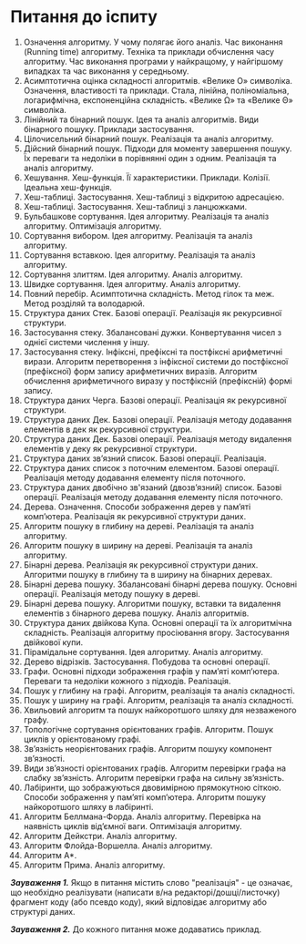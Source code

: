 Питання до іспиту
===============

1. Означення алгоритму. У чому полягає його аналіз. Час виконання (Running time) алгоритму. Техніка та приклади обчислення часу алгоритму. Час виконання програми у найкращому, у найгіршому випадках та час виконання у середньому.
2. Асимптотична оцінка складності алгоритмів. «Велике О» символіка. Означення, властивості та приклади. Стала, лінійна, поліноміальна, логарифмічна, експоненційна складність. «Велике Ω» та «Велике Θ» символіка.
3. Лінійний та бінарний пошук. Ідея та аналіз алгоритмів. Види бінарного пошуку. Приклади застосування.
4. Цілочисельний бінарний пошук. Реалізація та аналіз алгоритму.
5. Дійсний бінарний пошук. Підходи для моменту завершення пошуку. Їх переваги та недоліки в порівнянні один з одним. Реалізація та аналіз алгоритму.
6. Хешування. Хеш-функція. Її характеристики. Приклади. Колізії. Ідеальна хеш-функція.
7. Хеш-таблиці. Застосування. Хеш-таблиці з відкритою адресацією.
8. Хеш-таблиці. Застосування. Хеш-таблиці з ланцюжками.
9. Бульбашкове сортування. Ідея алгоритму. Реалізація та аналіз алгоритму. Оптимізація алгоритму.
10. Сортування вибором. Ідея алгоритму. Реалізація та аналіз алгоритму.
11. Сортування вставкою. Ідея алгоритму. Реалізація та аналіз алгоритму.
12. Сортування злиттям. Ідея алгоритму. Аналіз алгоритму.
13. Швидке сортування. Ідея алгоритму. Аналіз алгоритму.
14. Повний перебір. Асимптотична складність. Метод гілок та меж. Метод розділяй та володарюй.
15. Структура даних Стек. Базові операції. Реалізація як рекурсивної структури.
16. Застосування стеку. Збалансовані дужки. Конвертування чисел з однієї системи числення у іншу.
17. Застосування стеку. Інфіксні, префіксні та постфіксні арифметичні вирази. Алгоритм перетворення з інфіксної системи до постфіксної (префіксної) форм запису арифметичних виразів. Алгоритм обчислення арифметичного виразу у постфіксній (префіксній) формі запису.
18. Структура даних Черга. Базові операції. Реалізація як рекурсивної структури.
19. Структура даних Дек. Базові операції. Реалізація методу додавання елементів в дек як рекурсивної структури.
20. Структура даних Дек. Базові операції. Реалізація методу видалення елементів у деку як рекурсивної структури.
21. Структура даних зв’язний список. Базові операції. Реалізація.
22. Структура даних список з поточним елементом. Базові операції. Реалізація методу додавання елементу після поточного.
23. Структура даних двобічно зв'язаний (двозв’язний) список. Базові операції. Реалізація методу додавання елементу після поточного.
24. Дерева. Означення. Способи зображення дерев у пам’яті комп’ютера. Реалізація як рекурсивної структури даних.
25. Алгоритм пошуку в глибину на дереві. Реалізація та аналіз алгоритму.
26. Алгоритм пошуку в ширину на дереві. Реалізація та аналіз алгоритму.
27. Бінарні дерева. Реалізація як рекурсивної структури даних. Алгоритми пошуку в глибину та в ширину на бінарних деревах.
28. Бінарні дерева пошуку. Збалансовані бінарні дерева пошуку. Основні операції. Реалізація методу пошуку в дереві.
29. Бінарні дерева пошуку. Алгоритми пошуку, вставки та видалення елементів з бінарного дерева пошуку. Аналіз алгоритмів.
30. Структура даних двійкова Купа. Основні операції та їх алгоритмічна складність. Реалізація алгоритму просіювання вгору. Застосування двійкової купи.
31. Пірамідальне сортування. Ідея алгоритму. Аналіз алгоритму.
32. Дерево відрізків. Застосування. Побудова та основні операції.
33. Графи. Основні підходи зображення графів у пам’яті комп’ютера. Переваги та недоліки кожного з підходів. Реалізація.
34. Пошук у глибину на графі. Алгоритм, реалізація та аналіз складності.
35. Пошук у ширину на графі. Алгоритм, реалізація та аналіз складності.
36. Хвильовий алгоритм та пошук найкоротшого шляху для незваженого графу.
37. Топологічне сортування орієнтованих графів. Алгоритм. Пошук циклів у орієнтованому графі.
38. Зв’язність неорієнтованих графів. Алгоритм пошуку компонент зв’язності.
39. Види зв’язності орієнтованих графів. Алгоритм перевірки графа на слабку зв’язність. Алгоритм перевірки графа на сильну зв’язність.
40. Лабіринти, що зображуються двовимірною прямокутною сіткою. Способи зображення у пам’яті комп’ютера. Алгоритм пошуку найкоротшого шляху в лабіринті.
41. Алгоритм Беллмана-Форда. Аналіз алгоритму. Перевірка на наявність циклів від’ємної ваги. Оптимізація алгоритму.
42. Алгоритм Дейкстри. Аналіз алгоритму.
43. Алгоритм Флойда-Воршелла. Аналіз алгоритму.
44. Алгоритм A*.
45. Алгоритм Прима. Аналіз алгоритму.


***Зауваження 1.*** Якщо в питання містить слово "реалізація" - це означає, що необхідно реалізувати (написати в/на редакторі/дошці/листочку) фрагмент коду (або псевдо коду), який відповідає алгоритму або структурі даних.

***Зауваження 2.*** До кожного питання може додаватись приклад.
